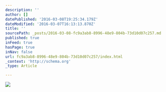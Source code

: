 ```yaml
---
description: ''
author: []
datePublished: '2016-03-08T19:25:34.179Z'
dateModified: '2016-03-07T16:13:13.870Z'
title: ''
sourcePath: _posts/2016-03-08-fc9a3ab8-8996-48e9-804b-73d10d07c257.md
published: true
inFeed: true
hasPage: true
inNav: false
url: fc9a3ab8-8996-48e9-804b-73d10d07c257/index.html
_context: 'http://schema.org'
_type: Article

---
```

![](https://the-grid-user-content.s3-us-west-2.amazonaws.com/17c6e8ea-ba9d-4aac-93b7-442ed526f001.png)
